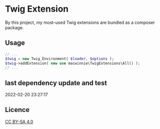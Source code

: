 # Twig Extension

By this project, my most-used Twig extensions are bundled as a composer package.

## Usage

```php
// ...
$twig = new Twig_Environment( $loader, $options );
$twig->addExtension( new use macwinnie\TwigExtensions\All() );
// ...
```

## last dependency update and test

2022-02-20 23:27:17

## Licence

[CC BY-SA 4.0](https://creativecommons.org/licenses/by-sa/4.0/deed.en)
